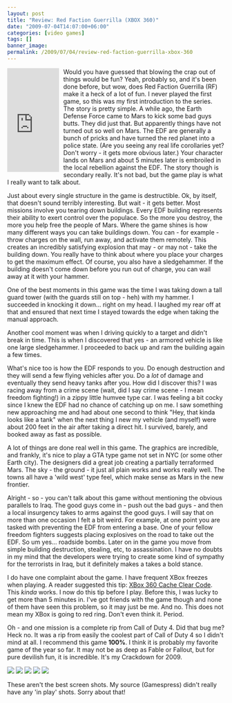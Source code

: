```yaml
---
layout: post
title: "Review: Red Faction Guerrilla (XBOX 360)"
date: "2009-07-04T14:07:00+06:00"
categories: [video games]
tags: []
banner_image: 
permalink: /2009/07/04/review-red-faction-guerrilla-xbox-360
---
```


<iframe src="http://rcm-na.amazon-adsystem.com/e/cm?t=raymondcamden-20&o=1&p=8&l=as1&asins=B0014ULQB2&fc1=000000&IS2=1&lt1=_top&m=amazon&lc1=0000FF&bc1=000000&bg1=FFFFFF&f=ifr&nou=1" style="width:120px;height:240px;margin-right:10px;margin-bottom:10px;float:left" scrolling="no" marginwidth="0" marginheight="0" frameborder="0"></iframe>

Would you have guessed that blowing the crap out of things would be fun? Yeah, probably so, and it's been done before, but wow, does Red Faction Guerrilla (RF) make it a heck of a lot of fun. I never played the first game, so this was my first introduction to the series. The story is pretty simple. A while ago, the Earth Defense Force came to Mars to kick some bad guys butts. They did just that. But apparently things have not turned out so well on Mars. The EDF are generally a bunch of pricks and have turned the red planet into a police state. (Are you seeing any real life corollaries yet? Don't worry - it gets more obvious later.) Your character lands on Mars and about 5 minutes later is embroiled in the local rebellion against the EDF. The story though is secondary really. It's not bad, but the game play is what I really want to talk about.

Just about every single structure in the game is destructible. Ok, by itself, that doesn't sound terribly interesting. But wait - it gets better. Most missions involve you tearing down buildings. Every EDF building represents their ability to exert control over the populace. So the more you destroy, the more you help free the people of Mars. Where the game shines is how many different ways you can take buildings down. You can - for example - throw charges on the wall, run away, and activate them remotely. This creates an incredibly satisfying explosion that may - or may not - take the building down. You really have to think about where you place your charges to get the maximum effect. Of course, you also have a sledgehammer. If the building doesn't come down before you run out of charge, you can wail away at it with your hammer.

One of the best moments in this game was the time I was taking down a tall guard tower (with the guards still on top - heh) with my hammer. I succeeded in knocking it down... right on my head. I laughed my rear off at that and ensured that next time I stayed towards the edge when taking the manual approach.

Another cool moment was when I driving quickly to a target and didn't break in time. This is when I discovered that yes - an armored vehicle is like one large sledgehammer. I proceeded to back up and ram the building again a few times.

What's nice too is how the EDF responds to you. Do enough destruction and they will send a few flying vehicles after you. Do a <i>lot</i> of damage and eventually they send heavy tanks after you. How did I discover this? I was racing away from a crime scene (wait, did I say crime scene - I mean freedom fighting!) in a zippy little humvee type car. I was feeling a bit cocky since I knew the EDF had no chance of catching up on me. I saw something new approaching me and had about one second to think "Hey, that kinda looks like a tank" when the next thing I new my vehicle (and myself) were about 200 feet in the air after taking a direct hit. I survived, barely, and booked away as fast as possible. 

A lot of things are done real well in this game. The graphics are incredible, and frankly, it's nice to play a GTA type game not set in NYC (or some other Earth city). The designers did a great job creating a partially terraformed Mars. The sky - the ground - it just all plain works and works really well. The towns all have a 'wild west' type feel, which make sense as Mars in the new frontier. 

Alright - so - you can't talk about this game without mentioning the obvious parallels to Iraq. The good guys come in - push out the bad guys - and then a local insurgency takes to arms against the good guys. I will say that on more than one occasion I felt a bit weird. For example, at one point you are tasked with preventing the EDF from entering a base. One of your fellow freedom fighters suggests placing explosives on the road to take out the EDF. So um yes... roadside bombs. Later on in the game you move from simple building destruction, stealing, etc, to assassination. I have no doubts in my mind that the developers were trying to create some kind of sympathy for the terrorists in Iraq, but it definitely makes a takes a bold stance. 

I do have one complaint about the game. I have frequent XBox freezes when playing. A reader suggested this tip: <a href="http://news.teamxbox.com/xbox/11131/Xbox-360-Cache-Clear-Code-Revealed/">XBox 360 Cache Clear Code</a>. This <i>kinda</i> works. I now do this tip before I play. Before this, I was lucky to get more than 5 minutes in. I've got friends with the game though and none of them have seen this problem, so it may just be me. And no. This does not mean my XBox is going to red ring. Don't even think it. Period. 

Oh - and one mission is a complete rip from Call of Duty 4. Did that bug me? Heck no. It was a rip from easily the coolest part of Call of Duty 4 so I didn't mind at all. I recommend this game <b>100%</b>. I think it is probably my favorite game of the year so far. It may not be as deep as Fable or Fallout, but for pure devilish fun, it is incredible. It's my Crackdown for 2009. 

<a href="http://www.raymondcamden.com/images/redfaction/rf1_big.jpg" class="thickbox" rel="gallery-redfaction"><img src="https://static.raymondcamden.com/images/redfaction/rf1.jpg"  /></a> 
<a href="http://www.raymondcamden.com/images/redfaction/rf2_big.jpg" class="thickbox" rel="gallery-redfaction"><img src="https://static.raymondcamden.com/images/redfaction/rf2.jpg"  /></a> 
<a href="http://www.raymondcamden.com/images/redfaction/rf3_big.jpg" class="thickbox" rel="gallery-redfaction"><img src="https://static.raymondcamden.com/images/redfaction/rf3.jpg"  /></a> 
<a href="http://www.raymondcamden.com/images/redfaction/rf4_big.jpg" class="thickbox" rel="gallery-redfaction"><img src="https://static.raymondcamden.com/images/redfaction/rf4.jpg"  /></a> 
<a href="http://www.raymondcamden.com/images/redfaction/rf5_big.jpg" class="thickbox" rel="gallery-redfaction"><img src="https://static.raymondcamden.com/images/redfaction/rf5.jpg"  /></a> 

These aren't the best screen shots. My source (Gamespress) didn't really have any 'in play' shots. Sorry about that!